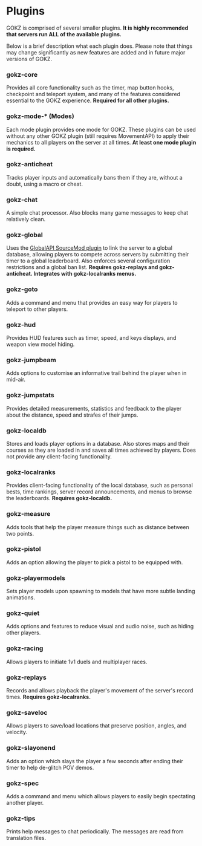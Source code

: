 # Plugins

GOKZ is comprised of several smaller plugins. **It is highly recommended that servers run ALL of the available plugins.**

Below is a brief description what each plugin does. Please note that things may change significantly as new features are added and in future major versions of GOKZ.

### gokz-core

Provides all core functionality such as the timer, map button hooks, checkpoint and teleport system, and many of the features considered essential to the GOKZ experience. **Required for all other plugins.**

### gokz-mode-* (Modes)

Each mode plugin provides one mode for GOKZ. These plugins can be used without any other GOKZ plugin (still requires MovementAPI) to apply their mechanics to all players on the server at all times. **At least one mode plugin is required.**

### gokz-anticheat

Tracks player inputs and automatically bans them if they are, without a doubt, using a macro or cheat.

### gokz-chat

A simple chat processor. Also blocks many game messages to keep chat relatively clean.

### gokz-global

Uses the [GlobalAPI SourceMod plugin](https://bitbucket.org/kztimerglobalteam/globalrecordssmplugin) to link the server to a global database, allowing players to compete across servers by submitting their timer to a global leaderboard. Also enforces several configuration restrictions and a global ban list. **Requires gokz-replays and gokz-anticheat. Integrates with gokz-localranks menus.**

### gokz-goto

Adds a command and menu that provides an easy way for players to teleport to other players.

### gokz-hud

Provides HUD features such as timer, speed, and keys displays, and weapon view model hiding.

### gokz-jumpbeam

Adds options to customise an informative trail behind the player when in mid-air.

### gokz-jumpstats

Provides detailed measurements, statistics and feedback to the player about the distance, speed and strafes of their jumps.

### gokz-localdb
Stores and loads player options in a database. Also stores maps and their courses as they are loaded in and saves all times achieved by players. Does not provide any client-facing functionality.

### gokz-localranks

Provides client-facing functionality of the local database, such as personal bests, time rankings, server record announcements, and menus to browse the leaderboards. **Requires gokz-localdb.**

### gokz-measure

Adds tools that help the player measure things such as distance between two points.

### gokz-pistol

Adds an option allowing the player to pick a pistol to be equipped with.

### gokz-playermodels

Sets player models upon spawning to models that have more subtle landing animations.

### gokz-quiet

Adds options and features to reduce visual and audio noise, such as hiding other players.

### gokz-racing

Allows players to initiate 1v1 duels and multiplayer races.

### gokz-replays

Records and allows playback the player's movement of the server's record times. **Requires gokz-localranks.**

### gokz-saveloc

Allows players to save/load locations that preserve position, angles, and velocity.

### gokz-slayonend

Adds an option which slays the player a few seconds after ending their timer to help de-glitch POV demos.

### gokz-spec

Adds a command and menu which allows players to easily begin spectating another player.

### gokz-tips

Prints help messages to chat periodically. The messages are read from translation files.